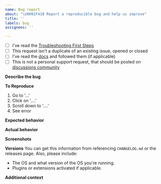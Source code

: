 ```yaml
---
name: Bug report
about: "\U0001F41B Report a reproducible bug and help us improve"
title: ''
labels: bug
assignees: ''

---
```


* [ ] I've read the [Troubleshooting First Steps](https://github.com/YOURLS/YOURLS/wiki/Troubleshooting-first-steps)
* [ ] This request isn't a duplicate of an existing issue, opened or closed
* [ ] I've read the [docs](https://yourls.org/) and followed them (if applicable)
* [ ] This is not a personal support request, that should be posted on [discussions community](https://github.com/YOURLS/YOURLS/discussions)

**Describe the bug**
<!-- A clear and concise description of what the bug is. -->

**To Reproduce**
<!-- Steps to reproduce the behavior. This is mandatory if you expect someone to fix the problem. Example: -->

1. Go to '...'
2. Click on '....'
3. Scroll down to '....'
4. See error

**Expected behavior**
<!-- A clear and concise description of what you expected to happen. -->

**Actual behavior**
<!-- What actually happens. -->

**Screenshots**
<!-- If applicable, add screenshots to help explain your problem. -->

**Versions**
You can get this information from referencing `CHANGELOG.md` or the releases page.
Also, please include:
* The OS and what version of the OS you're running.
* Plugins or extensions activated if applicable.

**Additional context**
<!-- Any additional information, configuration or data that might be necessary to reproduce the issue. -->
